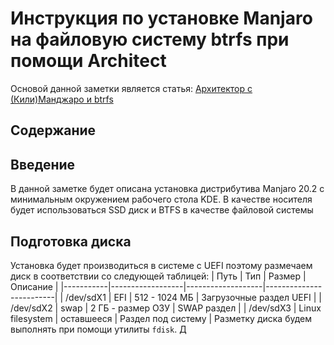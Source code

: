 # Инструкция по установке Manjaro на файловую систему btrfs при помощи Architect
Основой данной заметки является статья: [Архитектор с (Кили)Манджаро и btrfs](https://maxper.ru/2017/12/24/%D0%B0%D1%80%D1%85%D0%B8%D1%82%D0%B5%D0%BA%D1%82%D0%BE%D1%80-%D1%81-%D0%BA%D0%B8%D0%BB%D0%B8%D0%BC%D0%B0%D0%BD%D0%B4%D0%B6%D0%B0%D1%80%D0%BE-%D0%B8-btrfs/)

## Содержание

## Введение
В данной заметке будет описана установка дистрибутива Manjaro 20.2 c минимальным окружением рабочего стола KDE. В качестве носителя будет использоваться SSD диск и BTFS в качестве файловой системы

## Подготовка диска
Установка будет производиться в системе с UEFI поэтому размечаем диск в соответствии со следующей таблицей:
| Путь      | Тип              | Размер            | Описание                |
|-----------|------------------|-------------------|-------------------------|
| /dev/sdX1 | EFI              | 512 - 1024 МБ     | Загрузочные раздел UEFI |
| /dev/sdX2 | swap             | 2 ГБ - размер ОЗУ | SWAP раздел             |
| /dev/sdX3 | Linux filesystem | оставшееся        | Раздел под систему      |
Разметку диска будем выполнять при помощи утилиты `fdisk`. Д

<!--stackedit_data:
eyJoaXN0b3J5IjpbMTgyNjIyNzQ2MiwtNjA2MjkxMTA5LC0yMD
MzMjUyMzc3XX0=
-->